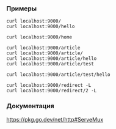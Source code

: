 ### Примеры

```
curl localhost:9000/
curl localhost:9000/hello

curl localhost:9000/home

curl localhost:9000/article
curl localhost:9000/article/
curl localhost:9000/article/hello
curl localhost:9000/article/test

curl localhost:9000/article/test/hello

curl localhost:9000/redirect -L
curl localhost:9000/redirect/2 -L
```

### Документация

https://pkg.go.dev/net/http#ServeMux
